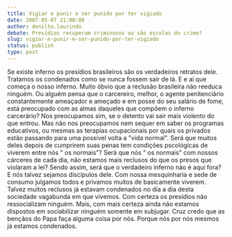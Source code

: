 ```yaml
---
title: Vigiar e punir e ser punido por ter vigiado
date: 2007-05-07 21:00:00
author: denilto.laurindo
debate: Presídios recuperam criminosos ou são escolas do crime?
slug: vigiar-e-punir-e-ser-punido-por-ter-vigiado
status: publish 
type: post
---
```


Se existe inferno os presídios brasileiros são os verdadeiros retratos dele. Tratamos os condenados como se nunca fossem sair de lá. E e aí que começa o nosso inferno. Muito óbvio que a reclusão brasileira não reeduca ninguém. Ou alguém pensa que o carcereiro, melhor, o agente penitenciário constantemente ameaçador e ameçado e em posse do seu salário de fome, está preocupado com as almas daqueles que compõem o inferno carcerário? Nos preocupamos sim, se o detento vai sair mais violento do que entrou. Mas não nos preocupamos nem sequer em saber os programas educativos, ou mesmas as terapias ocupacionais por quais os privados estão passando para uma possível volta a "vida normal". Será que muitos deles depois de cumprirem suas penas tem condições pscológicas de viverem entre nós " os normais"? Será que nós " os normais" com nossos cárceres de cada dia, não estamos mais reclusos do que os presos que violaram a lei? Sendo assim, será que o verdadeiro inferno não é aqui fora? E nós talvez sejamos discípulos dele. Com nossa mesquinharia e sede de consumo julgamos todos e privamos muitos de basicamente viverem. Talvez muitos reclusos já estavam condenados no dia a dia desta sociedade vagabunda em que vivemos. Com certeza os presídios não ressocializam ninguém. Mais, com mais certeza ainda não estamos dispostos em sociabilizar ninguém somente em subjugar. Cruz credo que as bençãos do Papa faça alguma coisa por nós. Porque nós por nós mesmos já estamos condenados.

